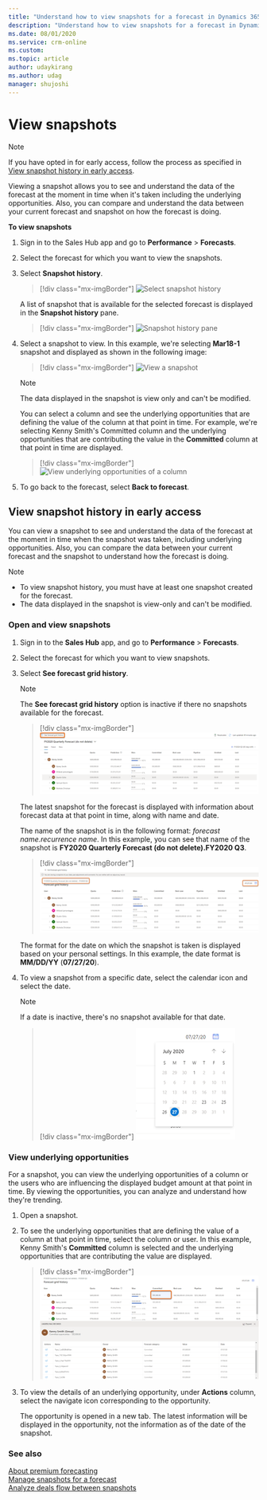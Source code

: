 ```yaml
---
title: "Understand how to view snapshots for a forecast in Dynamics 365 Sales Insights | MicrosoftDocs"
description: "Understand how to view snapshots for a forecast in Dynamics 365 Sales Insights"
ms.date: 08/01/2020
ms.service: crm-online
ms.custom: 
ms.topic: article
author: udaykirang
ms.author: udag
manager: shujoshi
---
```


# View snapshots

>[!NOTE]
>If you have opted in for early access, follow the process as specified in [View snapshot history in early access](#view-snapshot-history-in-early-access).

Viewing a snapshot allows you to see and understand the data of the forecast at the moment in time when it's taken including the underlying opportunities. Also, you can compare and understand the data between your current forecast and snapshot on how the forecast is doing. 


**To view snapshots**

1.	Sign in to the Sales Hub app and go to **Performance** > **Forecasts**.

2.	Select the forecast for which you want to view the snapshots.

3.	Select **Snapshot history**. 

    > [!div class="mx-imgBorder"]
    > ![Select snapshot history](media/predictive-forecasting-select-snapshot-history.png "Select snapshot history")

    A list of snapshot that is available for the selected forecast is displayed in the **Snapshot history** pane.
    
    > [!div class="mx-imgBorder"]
    > ![Snapshot history pane](media/predictive-forecasting-snapshot-history-pane.png "Snapshot history pane")

4.	Select a snapshot to view. In this example, we're selecting **Mar18-1** snapshot and displayed as shown in the following image:

    > [!div class="mx-imgBorder"]
    > ![View a snapshot](media/predictive-forecasting-select-snapshot-to-view.png "View a snapshot")

    >[!NOTE]
    >The data displayed in the snapshot is view only and can't be modified.

    You can select a column and see the underlying opportunities that are defining the value of the column at that point in time. For example, we're selecting Kenny Smith's Committed column and the underlying opportunities that are contributing the value in the **Committed** column at that point in time are displayed.
    
    > [!div class="mx-imgBorder"]
    > ![View underlying opportunities of a column](media/predictive-forecasting-snapshot-select-column-opportunities.png "View underlying opportunites of a column")

5.	To go back to the forecast, select **Back to forecast**.

## View snapshot history in early access

You can view a snapshot to see and understand the data of the forecast at the moment in time when the snapshot was taken, including underlying opportunities. Also, you can compare the data between your current forecast and the snapshot to understand how the forecast is doing.

>[!NOTE]
>-	To view snapshot history, you must have at least one snapshot created for the forecast.
>-	The data displayed in the snapshot is view-only and can't be modified.

### Open and view snapshots

1.	Sign in to the **Sales Hub** app, and go to **Performance** > **Forecasts**.

2.	Select the forecast for which you want to view snapshots.

3.	Select **See forecast grid history**. 

    >[!NOTE]
    >The **See forecast grid history** option is inactive if there no snapshots available for the forecast.

    > [!div class="mx-imgBorder"]
    > ![Select See forecast grid history](media/predictive-forecasting-snapshot-select-forecast-grid-history.png "Select See forecast grid history")

    The latest snapshot for the forecast is displayed with information about forecast data at that point in time, along with name and date.

    The name of the snapshot is in the following format: *forecast name.recurrence name*. In this example, you can see that name of the snapshot is **FY2020 Quarterly Forecast (do not delete).FY2020 Q3**.

    > [!div class="mx-imgBorder"]
    > ![Forecast grid name and date](media/predictive-forecasting-snapshot-forecast-grid-name-date.png "Forecast grid name and date")

    The format for the date on which the snapshot is taken is displayed based on your personal settings. In this example, the date format is **MM/DD/YY** (**07/27/20**).
  
4.	To view a snapshot from a specific date, select the calendar icon and select the date.

    >[!NOTE]
    >If a date is inactive, there's no snapshot available for that date.

    > [!div class="mx-imgBorder"]
    > ![Select a date to view forecast history](media/predictive-forecasting-snapshot-select-date-forecast-history.png "Select a date to view forecast history")
 
### View underlying opportunities

For a snapshot, you can view the underlying opportunities of a column or the users who are influencing the displayed budget amount at that point in time. By viewing the opportunities, you can analyze and understand how they're trending.

1.	Open a snapshot.

2.	To see the underlying opportunities that are defining the value of a column at that point in time, select the column or user. In this example, Kenny Smith's **Committed** column is selected and the underlying opportunities that are contributing the value are displayed.

    > [!div class="mx-imgBorder"]
    > ![Select a column to view underlying opportunities](media/predictive-forecasting-snapshot-select-column-underlying-opportunities.png "Select a column to view underlying opportunities")

3.	To view the details of an underlying opportunity, under **Actions** column, select the navigate icon corresponding to the opportunity. 

    The opportunity is opened in a new tab. The latest information will be displayed in the opportunity, not the information as of the date of the snapshot.


### See also

[About premium forecasting](configure-premium-forecasting.md)<br>
[Manage snapshots for a forecast](manage-snapshots-forecast.md)<br>
[Analyze deals flow between snapshots](analyze-deals-flow-between-snapshots.md)

